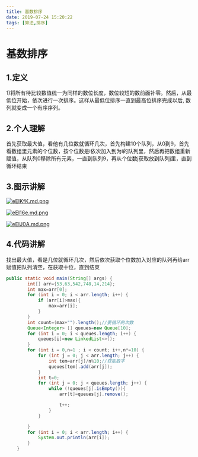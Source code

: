```yaml
---
title: 基数排序
date: 2019-07-24 15:20:22
tags: [算法,排序]
---
```


# 基数排序

## 1.定义

1)将所有待比较数值统一为同样的数位长度，数位较短的数前面补零。然后，从最低位开始，依次进行一次排序。这样从最低位排序一直到最高位排序完成以后, 数列就变成一个有序序列。

## 2.个人理解

首先获取最大值，看他有几位数就循环几次，首先构建10个队列，从0到9，首先看数组里元素的个位数，按个位数是i依次加入到为i的队列里，然后再把数组重新赋值，从队列0移除所有元素，一直到队列9，再从个位数j获取放到队列j里，直到循环结束

## 3.图示讲解

[![eEIKfK.md.png](https://s2.ax1x.com/2019/07/24/eEIKfK.md.png)](https://imgchr.com/i/eEIKfK)

[![eEI16e.md.png](https://s2.ax1x.com/2019/07/24/eEI16e.md.png)](https://imgchr.com/i/eEI16e)

[![eEIJ0A.md.png](https://s2.ax1x.com/2019/07/24/eEIJ0A.md.png)](https://imgchr.com/i/eEIJ0A)

## 4.代码讲解

找出最大值，看是几位就循环几次，然后依次获取个位数加入对应的队列再给arr赋值把队列清空，在获取十位，直到结束

```java
public static void main(String[] args) {
        int[] arr={53,63,542,748,14,214};
        int max=arr[0];
        for (int i = 0; i < arr.length; i++) {
            if (arr[i]>max){
                max=arr[i];
            }
        }
        int count=(max+"").length();//要循环的次数
        Queue<Integer> [] queues=new Queue[10];
        for (int i = 0; i < queues.length; i++) {
            queues[i]=new LinkedList<>();
        }
        for (int i = 0,n=1 ; i < count; i++,n*=10) {
            for (int j = 0; j < arr.length; j++) {
                int tem=arr[j]/n%10;//获取数字
                queues[tem].add(arr[j]);
            }
            int t=0;
            for (int j = 0; j < queues.length; j++) {
                while (!queues[j].isEmpty()){
                    arr[t]=queues[j].remove();

                    t++;
                }
            }

        }
        for (int i = 0; i < arr.length; i++) {
            System.out.println(arr[i]);
        }
    }
```

